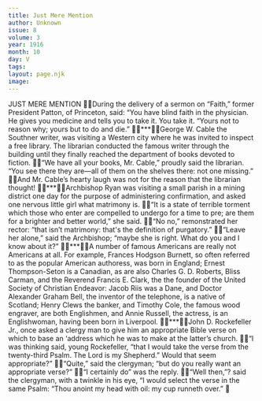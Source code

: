 ```yaml
---
title: Just Mere Mention
author: Unknown
issue: 8
volume: 3
year: 1916
month: 10
day: V
tags:
layout: page.njk
image:
---
```

JUST MERE MENTION During the delivery of a sermon on “Faith,” former President Patton, of Princeton, said: “You have blind faith in the physician. He gives you medicine and tells you to take it. You take it. “Yours not to reason why; yours but to do and die.” ***George W. Cable the Southner writer, was visiting a Western city where he was invited to inspect a free library. The librarian conducted the famous writer through the building until they finally reached the department of books devoted to fiction. “We have all your books, Mr. Cable,” proudly said the librarian. “You see there they are—all of them on the shelves there: not one missing.” And Mr. Cable’s hearty laugh was not for the reason that the librarian thought! ***Archbishop Ryan was visiting a small parish in a mining district one day for the purpose of administering confirmation, and asked one nervous little girl what matrimony is. “It is a state of terrible torment which those who enter are compelled to undergo for a time to pre; are them for a brighter and better world,” she said. “No no,” remonstrated her rector: “that isn’t matrimony: that's the definition of purgatory.” “Leave her alone,” said the Archbishop; “maybe she is right. What do you and I know about it?” ***A number of famous Americans are really not Americans at all. For example, Frances Hodgson Burnett, so often referred to as the popular American authoress, was born in England; Ernest Thompson-Seton is a Canadian, as are also Charles G. D. Roberts, Bliss Carman, and the Reverend Francis E. Clark, the the founder of the United Society of Christian Endeavor: Jacob Riis was a Dane, and Doctor Alexander Graham Bell, the inventor of the telephone, is a native of Scotland; Henry Clews the banker, and Timothy Cole, the famous wood engraver, are both Englishmen, and Annie Russell, the actress, is an Englishwoman, having been born in Liverpool. ***John D. Rockefeller Jr., once asked a clergy man to give him an appropriate Bible verse on which to base an ‘address which he was to make at the latter’s church. “I was thinking said, young Rockefeller, “that I would take the verse from the twenty-third Psalm. The Lord is my Shepherd.” Would that seem appropriate?” “Quite,” said the clergyman; “but do you really want an appropriate verse?” “I certainly do” was the reply. “Well then,”? said the clergyman, with a twinkle in his eye, “I would select the verse in the same Psalm: “Thou anoint my head with oil: my cup runneth over.” 
